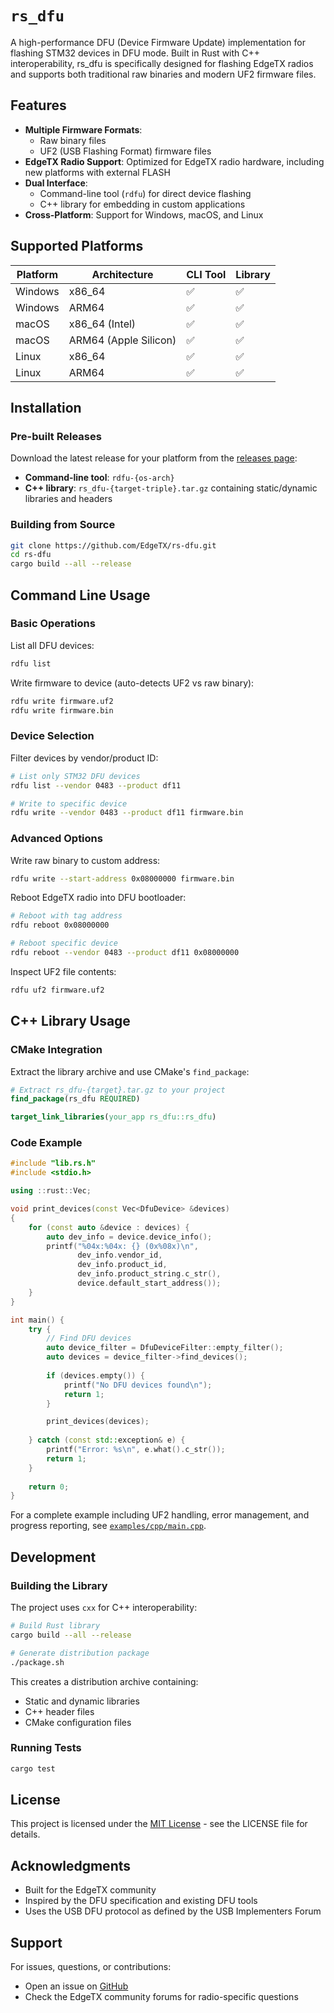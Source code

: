 # `rs_dfu`

A high-performance DFU (Device Firmware Update) implementation for flashing
STM32 devices in DFU mode. Built in Rust with C++ interoperability, rs_dfu is
specifically designed for flashing EdgeTX radios and supports both traditional
raw binaries and modern UF2 firmware files.

## Features

- **Multiple Firmware Formats**: 
  - Raw binary files
  - UF2 (USB Flashing Format) firmware files
- **EdgeTX Radio Support**: Optimized for EdgeTX radio hardware, including new platforms with external FLASH
- **Dual Interface**: 
  - Command-line tool (`rdfu`) for direct device flashing
  - C++ library for embedding in custom applications
- **Cross-Platform**: Support for Windows, macOS, and Linux

## Supported Platforms

| Platform | Architecture          | CLI Tool | Library |
|----------|-----------------------|----------|---------|
| Windows  | x86_64                |    ✅    |   ✅    |
| Windows  | ARM64                 |    ✅    |   ✅    |
| macOS    | x86_64 (Intel)        |    ✅    |   ✅    |
| macOS    | ARM64 (Apple Silicon) |    ✅    |   ✅    |
| Linux    | x86_64                |    ✅    |   ✅    |
| Linux    | ARM64                 |    ✅    |   ✅    |

## Installation

### Pre-built Releases

Download the latest release for your platform from the [releases page](https://github.com/EdgeTX/rs-dfu/releases):

- **Command-line tool**: `rdfu-{os-arch}`
- **C++ library**: `rs_dfu-{target-triple}.tar.gz` containing static/dynamic libraries and headers

### Building from Source

```bash
git clone https://github.com/EdgeTX/rs-dfu.git
cd rs-dfu
cargo build --all --release
```

## Command Line Usage

### Basic Operations

List all DFU devices:
```bash
rdfu list
```

Write firmware to device (auto-detects UF2 vs raw binary):
```bash
rdfu write firmware.uf2
rdfu write firmware.bin
```

### Device Selection

Filter devices by vendor/product ID:
```bash
# List only STM32 DFU devices
rdfu list --vendor 0483 --product df11

# Write to specific device
rdfu write --vendor 0483 --product df11 firmware.bin
```

### Advanced Options

Write raw binary to custom address:
```bash
rdfu write --start-address 0x08000000 firmware.bin
```

Reboot EdgeTX radio into DFU bootloader:
```bash
# Reboot with tag address
rdfu reboot 0x08000000

# Reboot specific device 
rdfu reboot --vendor 0483 --product df11 0x08000000
```

Inspect UF2 file contents:
```bash
rdfu uf2 firmware.uf2
```

## C++ Library Usage

### CMake Integration

Extract the library archive and use CMake's `find_package`:

```cmake
# Extract rs_dfu-{target}.tar.gz to your project
find_package(rs_dfu REQUIRED)

target_link_libraries(your_app rs_dfu::rs_dfu)
```

### Code Example

```cpp
#include "lib.rs.h"
#include <stdio.h>

using ::rust::Vec;

void print_devices(const Vec<DfuDevice> &devices)
{
    for (const auto &device : devices) {
        auto dev_info = device.device_info();
        printf("%04x:%04x: {} (0x%08x)\n",
               dev_info.vendor_id,
               dev_info.product_id,
               dev_info.product_string.c_str(),
               device.default_start_address());
    }
}

int main() {
    try {
        // Find DFU devices
        auto device_filter = DfuDeviceFilter::empty_filter();
        auto devices = device_filter->find_devices();
        
        if (devices.empty()) {
            printf("No DFU devices found\n");
            return 1;
        }

        print_devices(devices);
        
    } catch (const std::exception& e) {
        printf("Error: %s\n", e.what().c_str());
        return 1;
    }
    
    return 0;
}
```

For a complete example including UF2 handling, error management, and progress
reporting, see [`examples/cpp/main.cpp`](examples/cpp/main.cpp).

## Development

### Building the Library

The project uses `cxx` for C++ interoperability:

```bash
# Build Rust library
cargo build --all --release

# Generate distribution package
./package.sh
```

This creates a distribution archive containing:
- Static and dynamic libraries
- C++ header files
- CMake configuration files

### Running Tests

```bash
cargo test
```

## License

This project is licensed under the [MIT License](LICENSE) - see the LICENSE file for details.

## Acknowledgments

- Built for the EdgeTX community
- Inspired by the DFU specification and existing DFU tools
- Uses the USB DFU protocol as defined by the USB Implementers Forum

## Support

For issues, questions, or contributions:
- Open an issue on [GitHub](https://github.com/EdgeTX/rs-dfu/issues)
- Check the EdgeTX community forums for radio-specific questions
